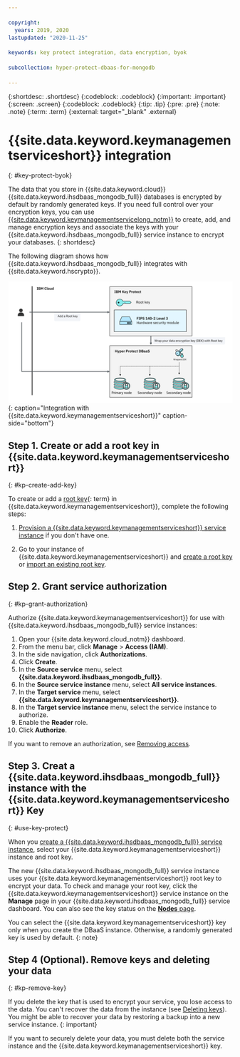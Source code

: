 ```yaml
---

copyright:
  years: 2019, 2020
lastupdated: "2020-11-25"

keywords: key protect integration, data encryption, byok

subcollection: hyper-protect-dbaas-for-mongodb

---
```


{:shortdesc: .shortdesc}
{:codeblock: .codeblock}
{:important: .important}
{:screen: .screen}
{:codeblock: .codeblock}
{:tip: .tip}
{:pre: .pre}
{:note: .note}
{:term: .term}
{:external: target="_blank" .external}

# {{site.data.keyword.keymanagementserviceshort}} integration
{: #key-protect-byok}

The data that you store in {{site.data.keyword.cloud}} {{site.data.keyword.ihsdbaas_mongodb_full}} databases is encrypted by default by randomly generated keys. If you need full control over your encryption keys, you can use [{{site.data.keyword.keymanagementservicelong_notm}}](/docs/key-protect?topic=key-protect-about) to create, add, and manage encryption keys and associate the keys with your {{site.data.keyword.ihsdbaas_mongodb_full}} service instance to encrypt your databases.
{: shortdesc}

The following diagram shows how {{site.data.keyword.ihsdbaas_mongodb_full}} integrates with {{site.data.keyword.hscrypto}}.

![Integration with {{site.data.keyword.keymanagementserviceshort}}](images/DBaaS-BYOK.svg "Integration with {{site.data.keyword.keymanagementserviceshort}}"){: caption="Integration with {{site.data.keyword.keymanagementserviceshort}}" caption-side="bottom"}

## Step 1. Create or add a root key in {{site.data.keyword.keymanagementserviceshort}}
{: #kp-create-add-key}

To create or add a [root key](#x6946961){: term} in {{site.data.keyword.keymanagementserviceshort}}, complete the following steps:

1. [Provision a {{site.data.keyword.keymanagementserviceshort}} service instance](/docs/key-protect?topic=key-protect-provision) if you don't have one.

2. Go to your instance of {{site.data.keyword.keymanagementserviceshort}} and [create a root key](/docs/key-protect?topic=key-protect-create-root-keys) or [import an existing root key](/docs/key-protect?topic=key-protect-getting-started-tutorial#import-keys).

## Step 2. Grant service authorization
{: #kp-grant-authorization}

Authorize {{site.data.keyword.keymanagementserviceshort}} for use with {{site.data.keyword.ihsdbaas_mongodb_full}} service instances:

1. Open your {{site.data.keyword.cloud_notm}} dashboard.
2. From the menu bar, click **Manage** > **Access (IAM)**.
3. In the side navigation, click **Authorizations**.
4. Click **Create**.
5. In the **Source service** menu, select **{{site.data.keyword.ihsdbaas_mongodb_full}}**.
6. In the **Source service instance** menu, select **All service instances**.
7. In the **Target service** menu, select **{{site.data.keyword.keymanagementserviceshort}}**.
8. In the **Target service instance** menu, select the service instance to authorize.
9. Enable the **Reader** role.
10. Click **Authorize**.

If you want to remove an authorization, see [Removing access](/docs/account?topic=account-assign-access-resources#removing_access).

## Step 3. Creat a {{site.data.keyword.ihsdbaas_mongodb_full}} instance with the {{site.data.keyword.keymanagementserviceshort}} Key
{: #use-key-protect}

When you [create a {{site.data.keyword.ihsdbaas_mongodb_full}} service instance](/docs/hyper-protect-dbaas-for-mongodb?topic=hyper-protect-dbaas-for-mongodb-gettingstarted#creating-a-database-cluster-introduction), select your {{site.data.keyword.keymanagementserviceshort}} instance and root key.

The new {{site.data.keyword.ihsdbaas_mongodb_full}} service instance uses your {{site.data.keyword.keymanagementserviceshort}} root key to encrypt your data. To check and manage your root key, click the {{site.data.keyword.keymanagementserviceshort}} service instance on the **Manage** page in your {{site.data.keyword.ihsdbaas_mongodb_full}} service dashboard. You can also see the key status on the [**Nodes** page](/docs/hyper-protect-dbaas-for-mongodb?topic=hyper-protect-dbaas-for-mongodb-nodes).

You can select the {{site.data.keyword.keymanagementserviceshort}} key only when you create the DBaaS instance. Otherwise, a randomly generated key is used by default.
{: note}

## Step 4 (Optional). Remove keys and deleting your data
{: #kp-remove-key}

If you delete the key that is used to encrypt your service, you lose access to the data. You can't recover the data from the instance (see [Deleting keys](/docs/key-protect?topic=key-protect-delete-keys)). You might be able to recover your data by restoring a backup into a new service instance.
{: important}

If you want to securely delete your data, you must delete both the service instance and the {{site.data.keyword.keymanagementserviceshort}} key.
